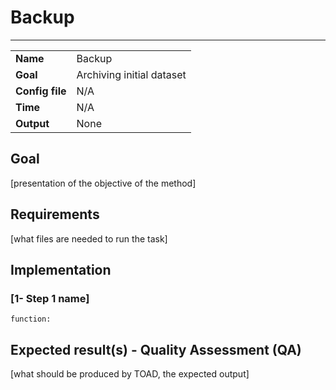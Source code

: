 # Backup
---

|                |                                                       |
|----------------|-------------------------------------------------------|
|**Name**        | Backup                                                |
|**Goal**        | Archiving initial dataset                             |
|**Config file** | N/A                                                   |
|**Time**        | N/A                                                   |
|**Output**      | None                                                  |


## Goal

[presentation of the objective of the method]


## Requirements

[what files are needed to run the task]


## Implementation



### [1- Step 1 name]

```
function: 
```

## Expected result(s) - Quality Assessment (QA)

[what should be produced by TOAD, the expected output]


